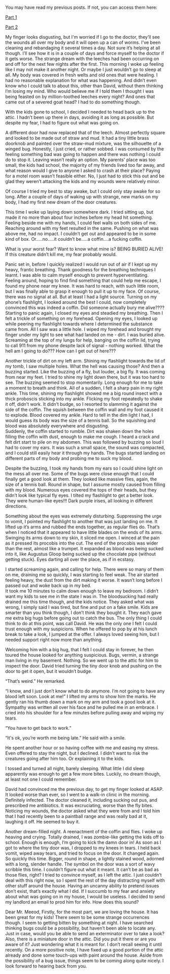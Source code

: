You may have read my previous posts.  If not, you can access them here:

[Part 1](https://www.reddit.com/r/nosleep/comments/uax2zr/a_tiny_door_appeared_in_my_attic_and_now_strange/?utm_source=share&utm_medium=ios_app&utm_name=iossmf)

[Part 2](https://www.reddit.com/r/nosleep/comments/ufexsk/a_tiny_door_appeared_in_my_attic_and_now_strange/?utm_source=share&utm_medium=ios_app&utm_name=iossmf) 


My finger looks disgusting, but I'm worried if I go to the doctor, they’ll see the wounds all over my body and it will open up a can of worms.  I've been cleaning and rebandaging it several times a day.  Not sure it’s helping at all though.  I’ll see how it is in a couple of days and force myself to the doctor if it gets worse.
The strange dream with the leeches had been occurring on and off for the next few nights after the first.  This morning I woke up feeling like I may not make it another night.  Or maybe I just wouldn’t go to sleep at all.  My body was covered in fresh welts and old ones that were healing.  I had no reasonable explanation for what was happening.  And didn’t even know who I could talk to about this, other than David, without them thinking I’m losing my mind.  Who would believe me if I told them I thought I was being feasted on by million-toothed leeches every night?  And ones that came out of a severed goat head?  I had to do something though.  

With the kids gone to school, I decided I needed to head back up to the attic.  I hadn’t been up there in days, avoiding it as long as possible.  But despite my fear, I had to figure out what was going on.

A different door had now replaced that of the leech.  Almost perfectly square and looked to be made out of straw and mud.  It had a tiny little brass doorknob and painted over the straw-mud mixture, was the silhouette of a winged bug.  Honestly, I just cried, or rather sobbed.  I was consumed by the feeling something bad was going to happen and there was nothing I could do to stop it.  Leaving wasn’t really an option.  My parents' place was too small, the kids had school, the majority of my friends lived too far away, and what reason would I give to anyone I asked to crash at their place?  Paying for a motel room wasn’t feasible either.  No, I just had to stick this out and be glad they weren’t attacking the kids and my wounds were relatively minor.  

Of course I tried my best to stay awake, but I could only stay awake for so long.  After a couple of days of waking up with strange, new marks on my body, I had my first new dream of the door creatures.  

This time I woke up laying down somewhere dark.  I tried sitting up, but made it no more than about four inches before my head hit something.  Feeling beside me with my hands, I could feel walls on both sides of me.  Reaching around with my feet resulted in the same.  Pushing on what was above me, had no impact.  I couldn’t get out and appeared to be in some kind of box.  Or…..no…..it couldn’t be…..a coffin….a fucking coffin.

What is your worst fear?  Want to know what mine is?  BEING BURIED ALIVE!  If this creature didn’t kill me, my fear probably would.

Panic set in, before I quickly realized I would run out of air if I kept up my heavy, frantic breathing.  Thank goodness for the breathing techniques I learnt.  I was able to calm myself enough to prevent hyperventilating.      
Feeling around, hoping to find find something that could help me escape, I found my phone near my knee.  It was hard to reach, with such little room, but I was finally able to grasp it enough to pull it up to my face.  Of course, there was no signal at all.  But at least I had a light source.  Turning on my phone’s flashlight, I looked around the best I could, now completely convinced this was indeed a coffin.  Did someone actually bury me alive????  Starting to panic again, I closed my eyes and steadied my breathing.  Then I felt a trickle of something on my forehead.  Opening my eyes, I looked up while peering my flashlight towards where I determined the substance came from.  All I saw was a little hole.  I wiped my forehead and brought my finger under my light to see what had landed on me - dirt.  I was buried alive.  Screaming at the top of my lungs for help, banging on the coffin lid, trying to call 911 from my phone despite lack of signal - nothing worked.  What the hell am I going to do???  How can I get out of here???

Another trickle of dirt on my left arm.  Shining my flashlight towards the lid of my tomb, I saw multiple holes.  What the hell was causing those?  And then a buzzing started.  Like the buzzing of a fly, but louder, a big fly.  It was coming from near my feet.  I tried to shine my light down there, but it was too hard to see.  The buzzing seemed to stop momentarily.  Long enough for me to take a moment to breath and think.  All of a sudden, I felt a sharp pain in my right ankle.  This time, shining my flashlight showed me a big round insect with a thick proboscis sticking into my ankle.  Flicking my foot repeatedly to shake it off, didn’t work.  It didn’t budge, so I resorted to slamming it against the side of the coffin.  The squish between the coffin wall and my foot caused it to explode.  Blood covered my ankle.  Hard to tell in the dim light I had, I would guess its body was the size of a tennis ball.  So the squishing and blood was absolutely everywhere and disgusting.  
Suddenly, the coffin started to rumble.  Dirt was shaken down the holes filling the coffin with dust, enough to make me cough.  I heard a crack and felt dirt start to pile on my abdomen.  This was followed by buzzing so loud I had to cover my ears.  It was such a small space, the sound was compacted, and I could still easily hear it through my hands.  The bugs started landing on different parts of my body and probing me to suck my blood.  

Despite the buzzing, I took my hands from my ears so I could shine light on the mess all over me.  Some of the bugs were close enough that I could finally get a good look at them.  They looked like massive flies, again, the size of a tennis ball.  Round in shape, but I assume mostly caused from filling with my blood.  Numerous eyes covered the tops of their heads, but they didn’t look like typical fly eyes.  I tilted my flashlight to get a better look.  They were human-like eyes!!!  Dark purple irises, all looking in different directions.

Something about the eyes was extremely disturbing.  Suppressing the urge to vomit, I pointed my flashlight to another that was just landing on me.  It lifted up it’s arms and rubbed the ends together, as regular flies do.  That’s when I noticed that it appeared to have little blades on the ends of its arms.  Swinging its arms down to my skin, it sliced me open.  I winced at the pain as it pressed its procobis into the cut.  The end of the procobis was wider than the rest, almost like a trumpet.  It expanded as blood was being sucked into it, like Augustus Gloop being sucked up the chocolate pipe (without getting stuck).  Eyes darting all over the place, as if in ecstasy.

I started screaming again, and calling for help.  There were so many of them on me, draining me so quickly, I was starting to feel weak.  The air started feeling heavy, the dust from the dirt making it worse.  It wasn’t long before I passed out and woke back up in my bed.  
It took me 10 minutes to calm down enough to leave my bedroom.  I didn’t want my kids to see me in the state I was in.  The bloodsucking had really drained me this time though, and the kids notice.  They asked what was wrong, I simply said I was tired, but fine and put on a fake smile.  Kids are smarter than you think though, I don’t think they bought it.  They each gave me extra big hugs before going out to catch the bus.
The only thing I could think to do at this point, was call David.  He was the only one I felt I could trust enough with my suspicions.  When he offered to pop by at his lunch break to take a look, I jumped at the offer.  I always loved seeing him, but I needed support right now more than anything.

Welcoming him with a big hug, that I felt I could stay in forever, he then toured the house looked for anything suspicious.  Bugs, vermin, a strange man living in my basement.  Nothing.  So we went up to the attic for him to inspect the door.  David tried turning the tiny door knob and pushing on the door to get it open, but it wouldn’t budge.

“That’s weird.”  He remarked.

“I know, and I just don’t know what to do anymore.  I’m not going to have any blood left soon.  Look at me!”  I lifted my arms to show him the marks.  He gently ran his thumb down a mark on my arm and took a good look at it.  Sympathy was written all over his face and he pulled me in an embrace.  I cried into his shoulder for a few minutes before pulling away and wiping my tears.  

“You have to get back to work.”

“It's ok, you’re worth me being late.”  He said with a smile.

He spent another hour or so having coffee with me and easing my stress.  Even offered to stay the night, but I declined.  I didn’t want to risk the creatures going after him too.  Or explaining it to the kids.

I tossed and turned all night, barely sleeping.  What little I did sleep apparently was enough to get a few more bites.  Luckily, no dream though, at least not one I could remember.

David had convinced me the previous day, to get my finger looked at ASAP.  It looked worse than ever, so I went to a walk-in clinic in the morning.  Definitely infected.  The doctor cleaned it, including sucking out pus, and prescribed me antibiotics.  It was excruciating, worse than the fly bites.  Noticing my wounds, the doctor asked what they were from and I told him that I had recently been to a paintball range and was really bad at it, laughing it off.  He seemed to buy it.  

Another dream-filled night.  A reenactment of the coffin and flies. I woke up heaving and crying.  Totally drained, I was zombie-like getting the kids off to school.  Enough is enough, I’m going to kick the damn door in!
As soon as I got to where the tiny door was, I dropped to my knees in tears.  I held back vomit, wiped away tears, and tried to focus on the door.  It changed again.  So quickly this time.  Bigger, round in shape, a lightly stained wood, adorned with a long, slender handle.  The symbol on the door was a sort of wavy scribble this time.  I couldn’t figure out what it meant.  It can’t be as bad as those flies, right?  I tried to convince myself, as I left the attic.  I just couldn’t deal with this right now, so I spent the rest of the day distracting myself with other stuff around the house.  Having an uncanny ability to pretend issues don’t exist, that’s exactly what I did.  If I succumb to my fear and anxiety about what was going on in my house, I would be useless.
I decided to send my landlord an email to prod him for info.  How does this sound?

Dear Mr. Meeod,
Firstly, for the most part, we are loving the house.  It has been great for my kids!
There seem to be some strange occurrences though.  I seem to getting bitten by something at night.  I have searched thinking bugs could be a possibility, but haven’t been able to locate any.  Just in case, would you be able to send an exterminator over to take a look?  
Also, there is a miniature door in the attic.  Did you put it there or are you aware of it?  Just wondering what it is meant for.  I don’t recall seeing it until recently.
On a more positive note, I have fixed up a good portion of the attic already and done some touch-ups with paint around the house.  Aside from the possibility of a bug issue, things seem to be coming along quite nicely.
I look forward to hearing back from you.